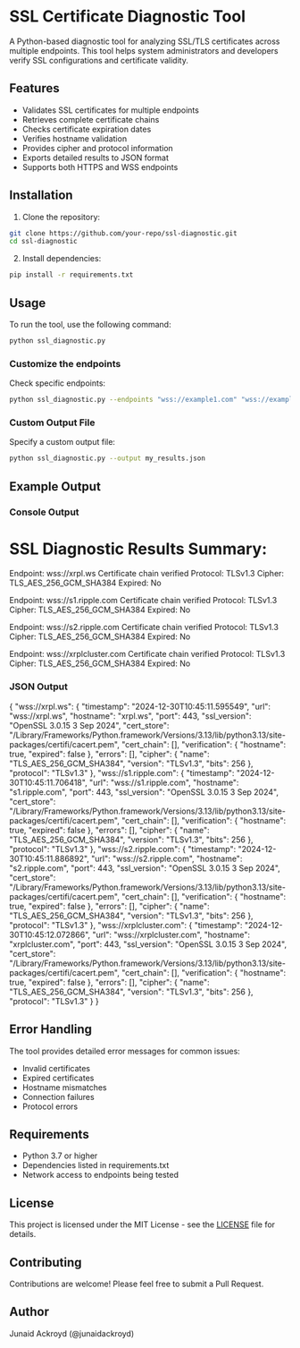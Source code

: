 # SSL Certificate Diagnostic Tool

A Python-based diagnostic tool for analyzing SSL/TLS certificates across multiple endpoints. This tool helps system administrators and developers verify SSL configurations and certificate validity.

## Features

- Validates SSL certificates for multiple endpoints
- Retrieves complete certificate chains
- Checks certificate expiration dates
- Verifies hostname validation
- Provides cipher and protocol information
- Exports detailed results to JSON format
- Supports both HTTPS and WSS endpoints

## Installation

1. Clone the repository:

```bash
git clone https://github.com/your-repo/ssl-diagnostic.git
cd ssl-diagnostic
```

2. Install dependencies:

```bash
pip install -r requirements.txt
```

## Usage

To run the tool, use the following command:

```bash
python ssl_diagnostic.py 
```

### Customize the endpoints

Check specific endpoints:

```bash
python ssl_diagnostic.py --endpoints "wss://example1.com" "wss://example2.com"

```

### Custom Output File

Specify a custom output file:

```bash
python ssl_diagnostic.py --output my_results.json
```

## Example Output

### Console Output

SSL Diagnostic Results Summary:
==================================================

Endpoint: wss://xrpl.ws
Certificate chain verified
Protocol: TLSv1.3
Cipher: TLS_AES_256_GCM_SHA384
Expired: No

Endpoint: wss://s1.ripple.com
Certificate chain verified
Protocol: TLSv1.3
Cipher: TLS_AES_256_GCM_SHA384
Expired: No

Endpoint: wss://s2.ripple.com
Certificate chain verified
Protocol: TLSv1.3
Cipher: TLS_AES_256_GCM_SHA384
Expired: No

Endpoint: wss://xrplcluster.com
Certificate chain verified
Protocol: TLSv1.3
Cipher: TLS_AES_256_GCM_SHA384
Expired: No

### JSON Output

{
  "wss://xrpl.ws": {
    "timestamp": "2024-12-30T10:45:11.595549",
    "url": "wss://xrpl.ws",
    "hostname": "xrpl.ws",
    "port": 443,
    "ssl_version": "OpenSSL 3.0.15 3 Sep 2024",
    "cert_store": "/Library/Frameworks/Python.framework/Versions/3.13/lib/python3.13/site-packages/certifi/cacert.pem",
    "cert_chain": [],
    "verification": {
      "hostname": true,
      "expired": false
    },
    "errors": [],
    "cipher": {
      "name": "TLS_AES_256_GCM_SHA384",
      "version": "TLSv1.3",
      "bits": 256
    },
    "protocol": "TLSv1.3"
  },
  "wss://s1.ripple.com": {
    "timestamp": "2024-12-30T10:45:11.706418",
    "url": "wss://s1.ripple.com",
    "hostname": "s1.ripple.com",
    "port": 443,
    "ssl_version": "OpenSSL 3.0.15 3 Sep 2024",
    "cert_store": "/Library/Frameworks/Python.framework/Versions/3.13/lib/python3.13/site-packages/certifi/cacert.pem",
    "cert_chain": [],
    "verification": {
      "hostname": true,
      "expired": false
    },
    "errors": [],
    "cipher": {
      "name": "TLS_AES_256_GCM_SHA384",
      "version": "TLSv1.3",
      "bits": 256
    },
    "protocol": "TLSv1.3"
  },
  "wss://s2.ripple.com": {
    "timestamp": "2024-12-30T10:45:11.886892",
    "url": "wss://s2.ripple.com",
    "hostname": "s2.ripple.com",
    "port": 443,
    "ssl_version": "OpenSSL 3.0.15 3 Sep 2024",
    "cert_store": "/Library/Frameworks/Python.framework/Versions/3.13/lib/python3.13/site-packages/certifi/cacert.pem",
    "cert_chain": [],
    "verification": {
      "hostname": true,
      "expired": false
    },
    "errors": [],
    "cipher": {
      "name": "TLS_AES_256_GCM_SHA384",
      "version": "TLSv1.3",
      "bits": 256
    },
    "protocol": "TLSv1.3"
  },
  "wss://xrplcluster.com": {
    "timestamp": "2024-12-30T10:45:12.072866",
    "url": "wss://xrplcluster.com",
    "hostname": "xrplcluster.com",
    "port": 443,
    "ssl_version": "OpenSSL 3.0.15 3 Sep 2024",
    "cert_store": "/Library/Frameworks/Python.framework/Versions/3.13/lib/python3.13/site-packages/certifi/cacert.pem",
    "cert_chain": [],
    "verification": {
      "hostname": true,
      "expired": false
    },
    "errors": [],
    "cipher": {
      "name": "TLS_AES_256_GCM_SHA384",
      "version": "TLSv1.3",
      "bits": 256
    },
    "protocol": "TLSv1.3"
  }
}

## Error Handling

The tool provides detailed error messages for common issues:
- Invalid certificates
- Expired certificates
- Hostname mismatches
- Connection failures
- Protocol errors

## Requirements

- Python 3.7 or higher
- Dependencies listed in requirements.txt
- Network access to endpoints being tested

## License

This project is licensed under the MIT License - see the [LICENSE](LICENSE) file for details.

## Contributing

Contributions are welcome! Please feel free to submit a Pull Request.

## Author

Junaid Ackroyd (@junaidackroyd)



